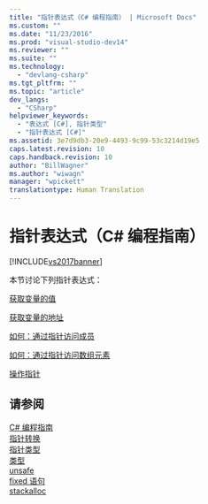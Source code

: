 ```yaml
---
title: "指针表达式（C# 编程指南） | Microsoft Docs"
ms.custom: ""
ms.date: "11/23/2016"
ms.prod: "visual-studio-dev14"
ms.reviewer: ""
ms.suite: ""
ms.technology: 
  - "devlang-csharp"
ms.tgt_pltfrm: ""
ms.topic: "article"
dev_langs: 
  - "CSharp"
helpviewer_keywords: 
  - "表达式 [C#], 指针类型"
  - "指针表达式 [C#]"
ms.assetid: 3e7d9db3-20e9-4493-9c99-53c3214d19e5
caps.latest.revision: 10
caps.handback.revision: 10
author: "BillWagner"
ms.author: "wiwagn"
manager: "wpickett"
translationtype: Human Translation
---
```

# 指针表达式（C# 编程指南）
[!INCLUDE[vs2017banner](../../../csharp/includes/vs2017banner.md)]

本节讨论下列指针表达式：  
  
 [获取变量的值](../../../csharp/programming-guide/unsafe-code-pointers/how-to-obtain-the-value-of-a-pointer-variable.md)  
  
 [获取变量的地址](../../../csharp/programming-guide/unsafe-code-pointers/how-to-obtain-the-address-of-a-variable.md)  
  
 [如何：通过指针访问成员](../../../csharp/programming-guide/unsafe-code-pointers/how-to-access-a-member-with-a-pointer.md)  
  
 [如何：通过指针访问数组元素](../../../csharp/programming-guide/unsafe-code-pointers/how-to-access-an-array-element-with-a-pointer.md)  
  
 [操作指针](../../../csharp/programming-guide/unsafe-code-pointers/manipulating-pointers.md)  
  
## 请参阅  
 [C\# 编程指南](../../../csharp/programming-guide/index.md)   
 [指针转换](../../../csharp/programming-guide/unsafe-code-pointers/pointer-conversions.md)   
 [指针类型](../../../csharp/programming-guide/unsafe-code-pointers/pointer-types.md)   
 [类型](../../../csharp/language-reference/keywords/types.md)   
 [unsafe](../../../csharp/language-reference/keywords/unsafe.md)   
 [fixed 语句](../../../csharp/language-reference/keywords/fixed-statement.md)   
 [stackalloc](../../../csharp/language-reference/keywords/stackalloc.md)